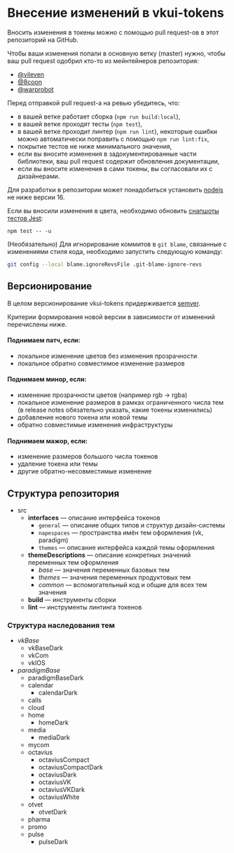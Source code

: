 # Внесение изменений в vkui-tokens

Вносить изменения в токены можно с помощью pull request-ов в этот
репозиторий на GitHub.

Чтобы ваши изменения попали в основную ветку (master) нужно, чтобы ваш
pull request одобрил кто-то из мейнтейнеров репозитория:

- [@vileven](https://github.com/vileven)
- [@8coon](https://github.com/8coon)
- [@warprobot](https://github.com/warprobot)

Перед отправкой pull request-а на ревью убедитесь, что:

- в вашей ветке работает сборка (`npm run build:local`),
- в вашей ветке проходят тесты (`npm test`),
- в вашей ветке проходит линтер (`npm run lint`), некоторые ошибки можно автоматически поправить с помощью `npm run lint:fix`,
- покрытие тестов не ниже минимального значения,
- если вы вносите изменения в задокументированные части библиотеки,
  ваш pull request содержит обновления документации,
- если вы вносите изменения в сами токены, вы
  согласовали их с дизайнерами.

Для разработки в репозитории может понадобиться установить
[nodejs](https://nodejs.org/) не ниже версии 16.

Если вы вносили изменения в цвета, необходимо обновить
[снапшоты тестов Jest](https://jestjs.io/ru/docs/snapshot-testing):

`npm test -- -u`

(Необязательно) Для игнорирование коммитов в `git blame`, связанные с
изменениями стиля кода, необходимо запустить следующую команду:

```sh
git config --local blame.ignoreRevsFile .git-blame-ignore-revs
```

## Версионирование

В целом версионирование vkui-tokens придерживается
[semver](https://semver.org/lang/ru/).

Критерии формирования новой версии в зависимости от изменений перечислены ниже.

#### Поднимаем **патч**, если:

- локальное изменение цветов без изменения прозрачности
- локальное обратно совместимое изменение размеров

#### Поднимаем минор, если:

- изменение прозрачности цветов (например rgb -> rgba)
- локальное изменение размеров в рамках ограниченного числа тем
  (в release notes обязательно указать, какие токены изменились)
- добавление нового токена или новой темы
- обратно совместимые изменения инфраструктуры

#### Поднимаем мажор, если:

- изменение размеров большого числа токенов
- удаление токена или темы
- другие обратно-несовместимые изменение

## Структура репозитория

- src
  - **interfaces** &mdash; описание интерфейса токенов
    - `general` &mdash; описание общих типов и структур дизайн-системы
    - `napespaces` &mdash; пространства имён тем оформления (vk, paradigm)
    - `themes` &mdash; описание интерфейса каждой темы оформления
  - **themeDescriptions** &mdash; описание конкретных значений переменных тем оформления
    - _base_ &mdash; значения переменных базовых тем
    - _themes_ &mdash; значения переменных продуктовых тем
    - _common_ &mdash; вспомогательный код и общие для всех тем значения
  - **build** &mdash; инструменты сборки
  - **lint** &mdash; инструменты линтинга токенов

### Структура наследования тем

- _vkBase_
  - vkBaseDark
  - vkCom
  - vkIOS
- _paradigmBase_
  - paradigmBaseDark
  - calendar
    - calendarDark
  - calls
  - cloud
  - home
    - homeDark
  - media
    - mediaDark
  - mycom
  - octavius
    - octaviusCompact
    - octaviusCompactDark
    - octaviusDark
    - octaviusVK
    - octaviusVKDark
    - octaviusWhite
  - otvet
    - otvetDark
  - pharma
  - promo
  - pulse
    - pulseDark
